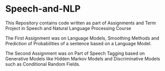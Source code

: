 # Speech-and-NLP
This Repository contains code written as part of Assignments and Term Project in Speech and Natural Language Processing Course

The First Assignment was on Language Models, Smoothing Methods and Prediction of Probabilities of a sentence based on a Language Model.

The Second Assignment was on Part of Speech Tagging based on Generative Models like Hidden Markov Models and Discriminative Models such as Conditional Random Fields.
